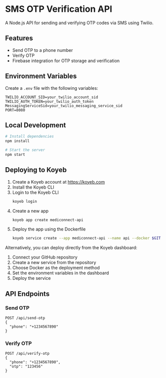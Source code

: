 # SMS OTP Verification API

A Node.js API for sending and verifying OTP codes via SMS using Twilio.

## Features

- Send OTP to a phone number
- Verify OTP
- Firebase integration for OTP storage and verification

## Environment Variables

Create a `.env` file with the following variables:

```
TWILIO_ACCOUNT_SID=your_twilio_account_sid
TWILIO_AUTH_TOKEN=your_twilio_auth_token
MessagingServiceSid=your_twilio_messaging_service_sid
PORT=8080
```

## Local Development

```bash
# Install dependencies
npm install

# Start the server
npm start
```

## Deploying to Koyeb

1. Create a Koyeb account at https://koyeb.com
2. Install the Koyeb CLI
3. Login to the Koyeb CLI
   ```bash
   koyeb login
   ```
4. Create a new app
   ```bash
   koyeb app create mediconnect-api
   ```
5. Deploy the app using the Dockerfile
   ```bash
   koyeb service create --app mediconnect-api --name api --docker $GITHUB_REPO --docker-entrypoint "npm start" --port 8080 --env PORT=8080 --env TWILIO_ACCOUNT_SID=$TWILIO_ACCOUNT_SID --env TWILIO_AUTH_TOKEN=$TWILIO_AUTH_TOKEN --env MessagingServiceSid=$MESSAGING_SERVICE_SID
   ```

Alternatively, you can deploy directly from the Koyeb dashboard:

1. Connect your GitHub repository
2. Create a new service from the repository
3. Choose Docker as the deployment method
4. Set the environment variables in the dashboard
5. Deploy the service

## API Endpoints

### Send OTP

```
POST /api/send-otp
{
  "phone": "+1234567890"
}
```

### Verify OTP

```
POST /api/verify-otp
{
  "phone": "+1234567890",
  "otp": "123456"
}
```
